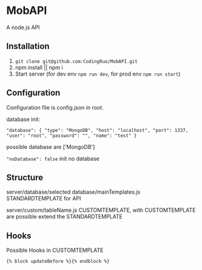 # MobAPI
A node.js API

## Installation

1. `git clone git@github.com:CodingRuo/MobAPI.git`
2. npm install || npm i
3. Start server (for dev env `npm run dev`, for prod env `npm run start`)

## Configuration
Configuration file is config.json in root.

database init:

`"database": {
    "type": "MongoDB",
    "host": "localhost",
    "port": 1337,
    "user": "root",
    "password": "",
    "name": "test"
}`

possible database are ['MongoDB']

`"noDatabase": false` init no database

## Structure
server/database/selected database/mainTemplates.js STANDARDTEMPLATE for API

server/custom/tableName.js CUSTOMTEMPLATE, with CUSTOMTEMPLATE are possible extend the STANDARDTEMPLATE

## Hooks
Possible Hooks in CUSTOMTEMPLATE

`{% block updateBefore %}{% endblock %}`